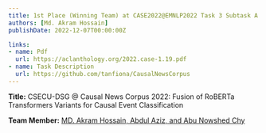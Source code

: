 ```yaml
---
title: 1st Place (Winning Team) at CASE2022@EMNLP2022 Task 3 Subtask A
authors: [Md. Akram Hossain]
publishDate: 2022-12-07T00:00:00Z

links:
- name: Pdf
  url: https://aclanthology.org/2022.case-1.19.pdf
- name: Task Description
  url: https://github.com/tanfiona/CausalNewsCorpus
---
```


<!--more-->
**Title:** CSECU-DSG @ Causal News Corpus 2022: Fusion of RoBERTa Transformers Variants for Causal Event Classification

**Team Member:** [MD. Akram Hossain, Abdul Aziz, and Abu Nowshed Chy](http://csecu-dsg.github.io/people/)


